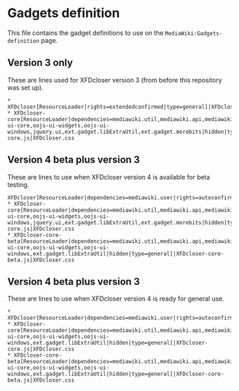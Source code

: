# Gadgets definition
This file contains the gadget definitions to use on the `MediaWiki:Gadgets-definition` page.

## Version 3 only
These are lines used for XFDcloser version 3 (from before this repository was set up).
```
* XFDcloser[ResourceLoader|rights=extendedconfirmed|type=general]|XFDcloser.js
* XFDcloser-core[ResourceLoader|dependencies=mediawiki.util,mediawiki.api,mediawiki.Title,oojs-ui-core,oojs-ui-widgets,oojs-ui-windows,jquery.ui,ext.gadget.libExtraUtil,ext.gadget.morebits|hidden|type=general]|XFDcloser-core.js|XFDcloser.css
```

## Version 4 beta plus version 3
These are lines to use when XFDcloser version 4 is available for beta testing.
```
XFDcloser[ResourceLoader|dependencies=mediawiki.user|rights=autoconfirmed|type=general]|XFDcloser.js
* XFDcloser-core[ResourceLoader|dependencies=mediawiki.util,mediawiki.api,mediawiki.Title,oojs-ui-core,oojs-ui-widgets,oojs-ui-windows,jquery.ui,ext.gadget.libExtraUtil,ext.gadget.morebits|hidden|type=general]|XFDcloser-core.js|XFDcloser.css
* XFDcloser-core-beta[ResourceLoader|dependencies=mediawiki.util,mediawiki.api,mediawiki.Title,oojs-ui-core,oojs-ui-widgets,oojs-ui-windows,ext.gadget.libExtraUtil|hidden|type=general]|XFDcloser-core-beta.js|XFDcloser.css
```

## Version 4 beta plus version 3
These are lines to use when XFDcloser version 4 is ready for general use.
```
* XFDcloser[ResourceLoader|dependencies=mediawiki.user|rights=autoconfirmed|type=general]|XFDcloser.js
* XFDcloser-core[ResourceLoader|dependencies=mediawiki.util,mediawiki.api,mediawiki.Title,oojs-ui-core,oojs-ui-widgets,oojs-ui-windows,ext.gadget.libExtraUtil|hidden|type=general]|XFDcloser-core.js|XFDcloser.css
* XFDcloser-core-beta[ResourceLoader|dependencies=mediawiki.util,mediawiki.api,mediawiki.Title,oojs-ui-core,oojs-ui-widgets,oojs-ui-windows,ext.gadget.libExtraUtil|hidden|type=general]|XFDcloser-core-beta.js|XFDcloser.css
```